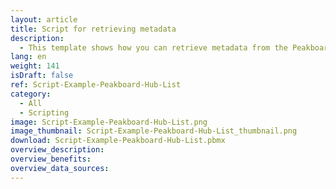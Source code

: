 ```yaml
---
layout: article
title: Script for retrieving metadata
description: 
  - This template shows how you can retrieve metadata from the Peakboard Box / Runtime using various scripts.
lang: en
weight: 141
isDraft: false
ref: Script-Example-Peakboard-Hub-List
category:
  - All
  - Scripting
image: Script-Example-Peakboard-Hub-List.png
image_thumbnail: Script-Example-Peakboard-Hub-List_thumbnail.png
download: Script-Example-Peakboard-Hub-List.pbmx
overview_description:
overview_benefits:
overview_data_sources:
---
```

